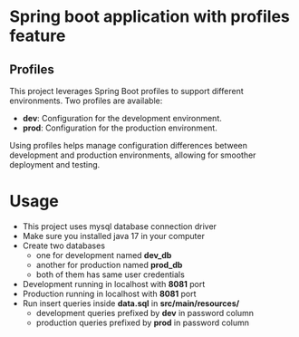 # Spring boot application with profiles feature
#### 
## Profiles

This project leverages Spring Boot profiles to support different environments. Two profiles are available:
- **dev**: Configuration for the development environment.
- **prod**: Configuration for the production environment.


Using profiles helps manage configuration differences between development and production environments, allowing for smoother deployment and testing.

# Usage
- This project uses mysql database connection driver
- Make sure you installed java 17 in your computer
- Create two databases 
  - one for development named **dev_db**
  - another for production named **prod_db**
  - both of them has same user credentials
- Development running in localhost with **8081** port
- Production running in localhost with **8081** port
- Run insert queries inside **data.sql** in **src/main/resources/** 
  - development queries prefixed by **dev** in password column
  - production queries prefixed by **prod** in password column